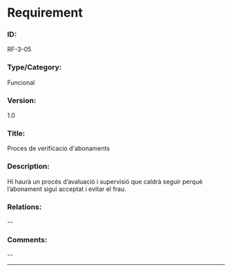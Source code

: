 # Requirement

### ID:
RF-3-05

### Type/Category:
Funcional

### Version:
1.0

### Title:
Proces de verificacio d'abonaments

### Description:
Hi haurà un procés d’avaluació i supervisió que caldrà seguir perquè l’abonament sigui acceptat i evitar el frau. 

### Relations:
--

### Comments:
--

---